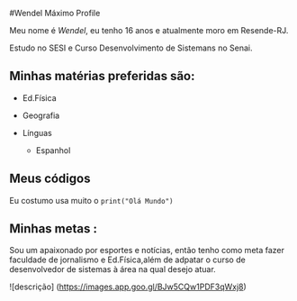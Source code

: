 #Wendel Máximo Profile

Meu nome é *Wendel*, eu tenho 16 anos e atualmente moro em Resende-RJ.



Estudo no SESI e Curso Desenvolvimento de Sistemans no Senai.



## Minhas matérias preferidas são:

- Ed.Física

- Geografia

- Línguas 
  
  - Espanhol
  


## Meus códigos

Eu costumo usa muito o `print("Olá Mundo")`



## Minhas metas :
Sou um apaixonado por esportes e notícias, então tenho como meta fazer faculdade de jornalismo e Ed.Física,além de adpatar o curso de desenvolvedor de sistemas à área na qual desejo atuar.
 
![descrição] (https://images.app.goo.gl/BJw5CQw1PDF3qWxj8)
